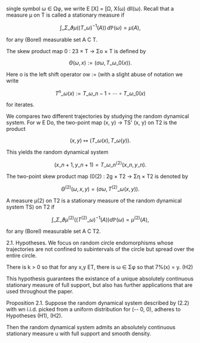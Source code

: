 single symbol ω ∈ Ωφ, we write E [X] = [Ω, X(ω) dll(ω). Recall that a measure μ on T is called a stationary measure if

$$\int\_{\Sigma\_{\vartheta}} \mu\left( (T\_{\omega})^{-1}(A) \right) \, d\mathbb{P}(\omega) = \mu(A),$$

for any (Borel) measurable set A C T.

The skew product map 0 : 23 × T -> Σο × T is defined by

$$
\Theta(\omega, x) := (\sigma \omega, T\_{\omega\_0}(x)).
$$

Here o is the left shift operator ow := (with a slight abuse of notation we write

$$T^n\_\omega(x) := T\_{\omega\_{n-1}} \circ \cdots \circ T\_{\omega\_0}(x)$$

for iterates.

We compares two different trajectories by studying the random dynamical system. For w E Do, the two-point map (x, y) -> TS' (x, y) on T2 is the product

$$(x, y) \mapsto (T\_{\omega}(x), T\_{\omega}(y)).$$

This yields the random dynamical system

$$(x\_{n+1}, y\_{n+1}) = T\_{\omega\_n}^{\langle 2 \rangle}(x\_n, y\_n). \tag{2.3}$$

The two-point skew product map (0(2) : 2g × T2 -> Ση × T2 is denoted by

$$
\Theta^{(2)}(\omega, x, y) = (\sigma \omega, T^{(2)}\_{\omega}(x, y)).
$$

A measure µ(2) on T2 is a stationary measure of the random dynamical system TS) on T2 if

$$\int\_{\Sigma\_{\vartheta}} \mu^{(2)}\left(\left(T^{(2)}\_{\omega}\right)^{-1}(A)\right)d\mathbb{P}(\omega) = \mu^{(2)}(A),$$

for any (Borel) measurable set A C T2.

2.1. Hypotheses. We focus on random circle endomorphisms whose trajectories are not confined to subintervals of the circle but spread over the entire circle.

There is k > 0 so that for any x,y ET, there is ω ∈ Σφ so that 7%(x) = y. (H2)

This hypothesis guarantees the existance of a unique absolutely continuous stationary measure of full support, but also has further applications that are used throughout the paper.

Proposition 2.1. Suppose the random dynamical system described by (2.2) with wn i.i.d. picked from a uniform distribution for (-- 0, 0), adheres to Hypotheses (H1), (H2).

Then the random dynamical system admits an absolutely continuous stationary measure u with full support and smooth density.